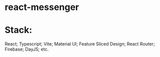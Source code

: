 # react-messenger

# Stack:
React; 
Typescript;
Vite;
Material UI;
Feature Sliced Design;
React Router;
Firebase;
DayJS;
etc.
